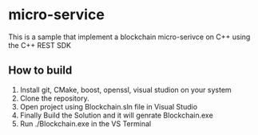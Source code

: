 # micro-service
This is a sample that implement a blockchain micro-serivce on C++ using the C++ REST SDK


## How to build

1. Install git, CMake, boost, openssl, visual studion on your system          
2. Clone the repository.
3. Open project using Blockchain.sln file in Visual Studio
5. Finally Build the Solution and it will genrate Blockchain.exe
6. Run ./Blockchain.exe in the VS Terminal



